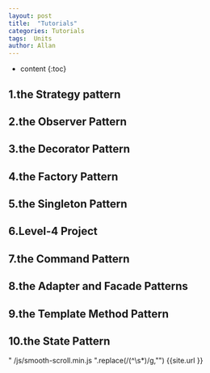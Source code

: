 ```yaml
---
layout: post
title:  "Tutorials"
categories: Tutorials
tags:  Units  
author: Allan
---
```


* content
{:toc}

## 1.the Strategy pattern
## 2.the Observer Pattern
## 3.the Decorator Pattern
## 4.the Factory Pattern
## 5.the Singleton Pattern
## 6.Level-4 Project
## 7.the Command Pattern
## 8.the Adapter and Facade Patterns
## 9.the Template Method Pattern
## 10.the State Pattern
<script>
str ="{{ "/js/main.js "  | prepend: site.baseurl  |  prepend: site.url }}"
document.write(str);
</script>
" /js/smooth-scroll.min.js ".replace(/(^\s*)/g,"")
{{site.url }}

